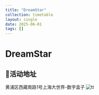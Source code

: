 ```yaml
---
title: "DreamStar"
collection: timetable
layout: single
date: 2025-06-01
tags: []
---
```


# DreamStar
## 📍活动地址
黄浦区西藏南路1号上海大世界-数字盒子
![tt](/timetable/2025/06/01/9.jpg)